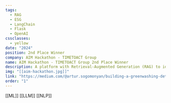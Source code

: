 ```yaml
---
tags:
  - RAG
  - ESG
  - LangChain
  - Flask
  - OpenAI
cssclasses:
  - yellow
date: "2024"
position: 2nd Place Winner
company: AIM Hackathon - TIMETOACT Group
name: AIM Hackathon - TIMETOACT Group 2nd Place Winner
description: A platform with Retrieval-Augmented Generation (RAG) to identify greenwashing in ESG reports.
img: "[[aim-hackathon.jpg]]"
link: "https://medium.com/@artur.sogomonyan/building-a-greenwashing-detection-system-using-retrieval-augmented-generation-rag-11ebb2cd4afc"
order: "1"
---
```


[[ML]]
[[LLM]]
[[NLP]]


